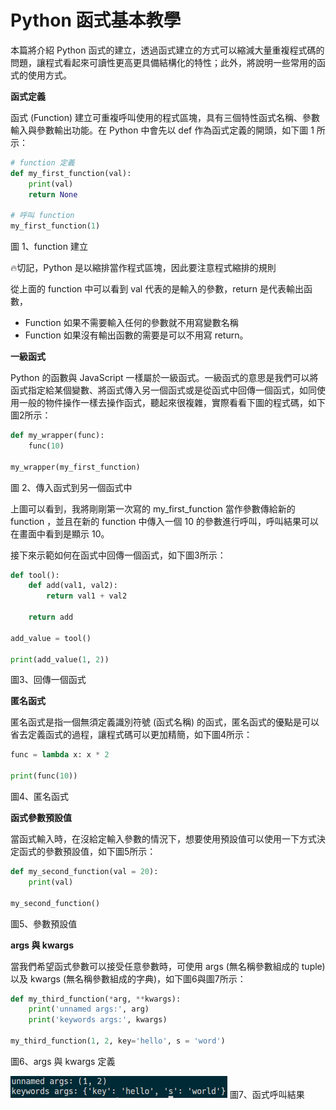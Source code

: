 # Python 函式基本教學
本篇將介紹 Python 函式的建立，透過函式建立的方式可以縮減大量重複程式碼的問題，讓程式看起來可讀性更高更具備結構化的特性；此外，將說明一些常用的函式的使用方式。

**函式定義**  

函式 (Function) 建立可重複呼叫使用的程式區塊，具有三個特性函式名稱、參數輸入與參數輸出功能。在 Python 中會先以 def 作為函式定義的開頭，如下圖 1 所示：

```py
# function 定義
def my_first_function(val):
	print(val)
	return None

# 呼叫 function
my_first_function(1)
```
圖 1、function 建立

:fire:切記，Python 是以縮排當作程式區塊，因此要注意程式縮排的規則

從上面的 function 中可以看到 val 代表的是輸入的參數，return 是代表輸出函數，
  - Function 如果不需要輸入任何的參數就不用寫變數名稱
  - Function 如果沒有輸出函數的需要是可以不用寫 return。

**一級函式**

Python 的函數與 JavaScript 一樣屬於一級函式。一級函式的意思是我們可以將函式指定給某個變數、將函式傳入另一個函式或是從函式中回傳一個函式，如同使用一般的物件操作一樣去操作函式，聽起來很複雜，實際看看下圖的程式碼，如下圖2所示：

```py
def my_wrapper(func):
	func(10)

my_wrapper(my_first_function)
```
圖 2、傳入函式到另一個函式中

上圖可以看到，我將剛剛第一次寫的 my_first_function 當作參數傳給新的 function ，並且在新的 function 中傳入一個 10 的參數進行呼叫，呼叫結果可以在畫面中看到是顯示 10。

接下來示範如何在函式中回傳一個函式，如下圖3所示：
```py
def tool():
	def add(val1, val2):
		return val1 + val2

	return add

add_value = tool()

print(add_value(1, 2))
```
圖3、回傳一個函式

**匿名函式**

匿名函式是指一個無須定義識別符號 (函式名稱) 的函式，匿名函式的優點是可以省去定義函式的過程，讓程式碼可以更加精簡，如下圖4所示：
```py
func = lambda x: x * 2

print(func(10))
```
圖4、匿名函式

**函式參數預設值**

當函式輸入時，在沒給定輸入參數的情況下，想要使用預設值可以使用一下方式決定函式的參數預設值，如下圖5所示：
```py
def my_second_function(val = 20):
	print(val)

my_second_function()
```

圖5、參數預設值

**args 與 kwargs**

當我們希望函式參數可以接受任意參數時，可使用 args (無名稱參數組成的 tuple) 以及 kwargs (無名稱參數組成的字典)，如下圖6與圖7所示：
```py
def my_third_function(*arg, **kwargs):
	print('unnamed args:', arg)
	print('keywords args:', kwargs)

my_third_function(1, 2, key='hello', s = 'word')
```
圖6、args 與 kwargs 定義

![](./Images/2021-08-24-15-26-21.png)
圖7、函式呼叫結果
